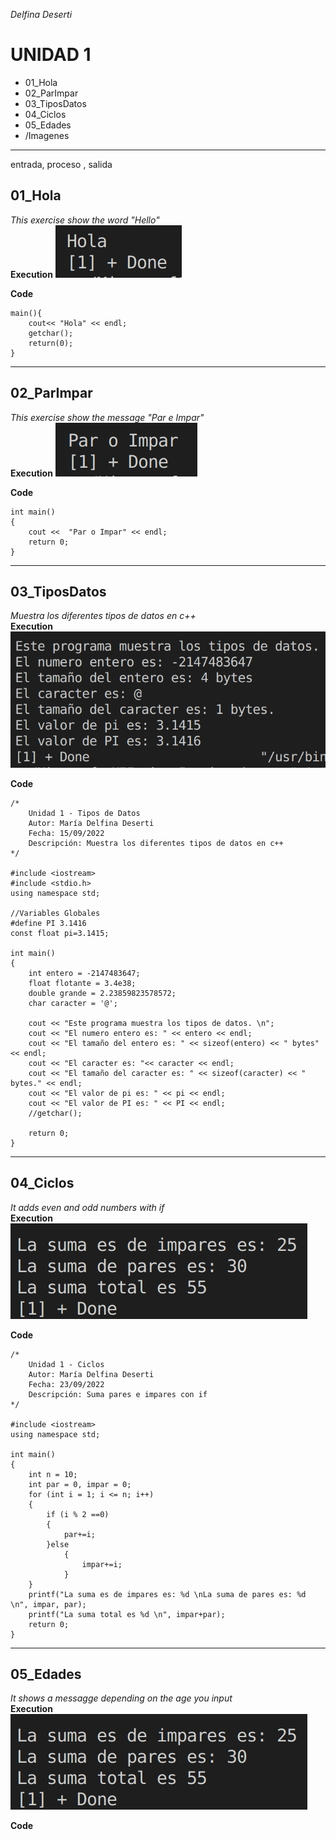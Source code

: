 *Delfina Deserti*
# UNIDAD 1 

* 01_Hola
* 02_ParImpar
* 03_TiposDatos
* 04_Ciclos
* 05_Edades
* /Imagenes

---
entrada, proceso , salida
## 01_Hola

*This exercise show the word "Hello"*  
**Execution**
![Hola](/U1/Imagenes/Hola.png "Hola")

**Code**
```
main(){
	cout<< "Hola" << endl;
	getchar();
	return(0);
}
```
---
## 02_ParImpar

*This exercise show the message "Par e Impar"*  
**Execution**
![ParImpar](/U1/Imagenes/ParImpar.png "ParImpar")

**Code**
```
int main()
{
    cout <<  "Par o Impar" << endl;
    return 0;
}
```
---
## 03_TiposDatos

*Muestra los diferentes tipos de datos en c++*  
**Execution**
![TipoDatos](/U1/Imagenes/TipoDatos.png "TipoDatos")

**Code**
```
/*
    Unidad 1 - Tipos de Datos
    Autor: María Delfina Deserti
    Fecha: 15/09/2022
    Descripción: Muestra los diferentes tipos de datos en c++
*/

#include <iostream>
#include <stdio.h>
using namespace std;

//Variables Globales
#define PI 3.1416
const float pi=3.1415;

int main()
{
    int entero = -2147483647;
    float flotante = 3.4e38;
    double grande = 2.23859823578572;
    char caracter = '@';

    cout << "Este programa muestra los tipos de datos. \n";
    cout << "El numero entero es: " << entero << endl;
    cout << "El tamaño del entero es: " << sizeof(entero) << " bytes" << endl;
    cout << "El caracter es: "<< caracter << endl;
    cout << "El tamaño del caracter es: " << sizeof(caracter) << " bytes." << endl;
    cout << "El valor de pi es: " << pi << endl;
    cout << "El valor de PI es: " << PI << endl;
    //getchar();

    return 0;
}
```
---
## 04_Ciclos

*It adds even and odd numbers with if*  
**Execution**
![Ciclos](/U1/Imagenes/Ciclos.png "Ciclos")

**Code**
```
/*
    Unidad 1 - Ciclos
    Autor: María Delfina Deserti
    Fecha: 23/09/2022
    Descripción: Suma pares e impares con if
*/

#include <iostream>
using namespace std;

int main()
{
    int n = 10;
    int par = 0, impar = 0;
    for (int i = 1; i <= n; i++)
    {
        if (i % 2 ==0)
        {
            par+=i;
        }else
            {
                impar+=i;
            }
    }
    printf("La suma es de impares es: %d \nLa suma de pares es: %d \n", impar, par);
    printf("La suma total es %d \n", impar+par);
    return 0;
}
```
---
## 05_Edades

*It shows a messagge depending on the age you input*  
**Execution**
![Ciclos](/U1/Imagenes/Ciclos.png "Ciclos")

**Code**
```